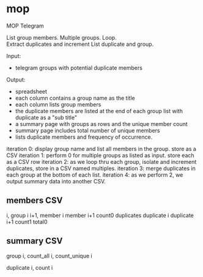 # mop
MOP Telegram

List group members.
Multiple groups.
Loop.  
Extract duplicates and increment
List duplicate and group.

Input:
- telegram groups with potential duplicate members

Output:
- spreadsheet
- each column contains a group name as the title
- each column lists group members
- the duplicate members are listed at the end of each group list with duplicate as a "sub title"
- a summary page with groups as rows and the unique member count
- summary page includes total number of unique members
- lists duplicate members and frequency of occurrence.

iteration 0: display group name and list all members in the group.  store as a CSV
iteration 1: perform 0 for multiple groups as listed as input. store each as a CSV row
iteration 2: as we loop thru each group, isolate and increment duplicates, store in a CSV named multiples.
iteration 3: merge duplicates in each group at the bottom of each list.
iteration 4: as we perform 2, we output summary data into another CSV.

members CSV
----------------------
i, group i
i+1, member i
member i+1
count0
duplicates
duplicate i
duplicate i+1
count1
total0

summary CSV
----------------------
group i, count_all i, count_unique i

duplicate i, count i
